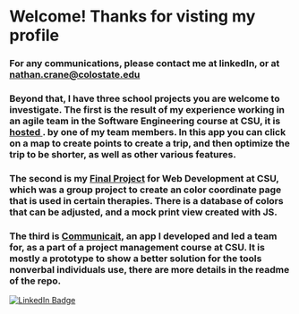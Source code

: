 # Welcome! Thanks for visting my profile
### For any communications, please contact me at linkedIn, or at nathan.crane@colostate.edu
### Beyond that, I have three school projects you are welcome to investigate. The first is the result of my experience working in an agile team in the Software Engineering course at CSU, it is <a href="https://www.linkedin.com/in/nathan-crane-623245290/"> hosted </a>. by one of my team members. In this app you can click on a map to create points to create a trip, and then optimize the trip to be shorter, as well as other various features.
### The second is my [Final Project](https://github.com/ncrane3d/lawyers) for Web Development at CSU, which was a group project to create an color coordinate page that is used in certain therapies. There is a database of colors that can be adjusted, and a mock print view created with JS.
### The third is [Communicait](https://github.com/ncrane3d/CommuniCait-App), an app I developed and led a team for, as a part of a project management course at CSU. It is mostly a prototype to show a better solution for the tools nonverbal individuals use, there are more details in the readme of the repo.

<div id="badges">
  <a href="https://www.linkedin.com/in/nathan-crane-623245290/">
    <img src="https://img.shields.io/badge/LinkedIn-blue?style=for-the-badge&logo=linkedin&logoColor=white" alt="LinkedIn Badge"/>
  </a>
</div>



